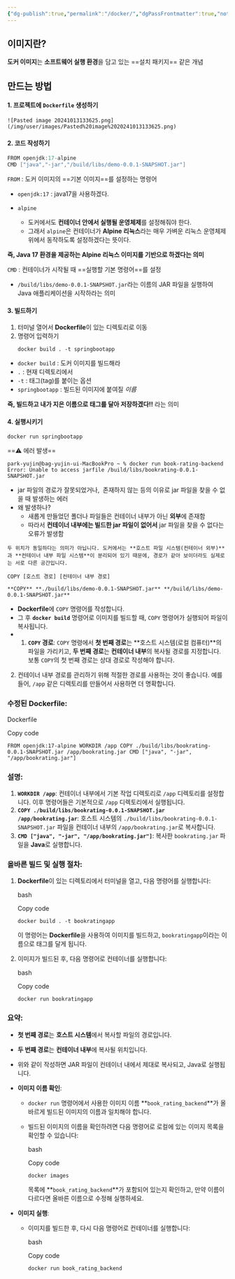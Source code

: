 ```yaml
---
{"dg-publish":true,"permalink":"/docker/","dgPassFrontmatter":true,"noteIcon":""}
---
```



## 이미지란?
**도커 이미지**는 **소프트웨어 실행 환경**을 담고 있는 ==설치 패키지== 같은 개념

## 만드는 방법

#### 1. 프로젝트에 `Dockerfile` 생성하기
	![Pasted image 20241013133625.png](/img/user/images/Pasted%20image%2020241013133625.png)
#### 2. 코드 작성하기 
```java
FROM openjdk:17-alpine
CMD ["java","-jar","/build/libs/demo-0.0.1-SNAPSHOT.jar"]
```

`FROM` : 도커 이미지의 ==기본 이미지==를 설정하는 명령어

-  `openjdk:17` : java17을 사용하겠다.

- `alpine`
	- 도커에서도 **컨테이너 안에서 실행될 운영체제**를 설정해줘야 한다. 
	- 그래서 `alpine`은 컨테이너가 **Alpine 리눅스**라는 매우 가벼운 리눅스 운영체제 위에서 동작하도록 설정하겠다는 뜻이다.

**즉, Java 17 환경을 제공하는 Alpine 리눅스 이미지를 기반으로 하겠다는 의미**

`CMD`  :  컨테이너가 시작될 때 ==실행할 기본 명령어==를 설정

-  `/build/libs/demo-0.0.1-SNAPSHOT.jar`라는 이름의 JAR 파일을 실행하여 Java 애플리케이션을 시작하라는 의미


#### 3. 빌드하기

1. 터미널 열어서 **Dockerfile**이 있는 디렉토리로 이동
2. 명령어 입력하기
	```shell
	docker build . -t springbootapp
	```
- `docker build` :  도커 이미지를 빌드해라
- `.` : 현재 디렉토리에서
- `-t` : 태그(tag)를 붙이는 옵션 
- `springbootapp` : 빌드된 이미지에 붙여질 *이름*

**즉, 빌드하고 내가 지은 이름으로 태그를 달아 저장하겠다!!** 라는 의미 

#### 4. 실행시키기

```shell
docker run springbootapp
```

==⚠️ 에러 발생==
```shell
park-yujin@bag-yujin-ui-MacBookPro ~ % docker run book-rating-backend
Error: Unable to access jarfile /build/libs/bookrating-0.0.1-SNAPSHOT.jar
```

- jar 파일의 경로가 잘못되었거나,  존재하지 않는 등의 이유로 jar 파일을 찾을 수 없을 때 발생하는 에러
-  왜 발생하나?
	-  새롭게 만들었던 폴더나 파일들은 컨테이너 내부가 아닌 **외부**에 존재함
	-  따라서 **컨테이너 내부에는 빌드한 jar 파일이 없어서**  jar 파일을 찾을 수 없다는 오류가 발생함


```shell
두 위치가 동일하다는 의미가 아닙니다. 도커에서는 **호스트 파일 시스템(컨테이너 외부)**과 **컨테이너 내부 파일 시스템**이 분리되어 있기 때문에, 경로가 같아 보이더라도 실제로는 서로 다른 공간입니다.

COPY [호스트 경로] [컨테이너 내부 경로]

**COPY** **./build/libs/demo-0.0.1-SNAPSHOT.jar** **/build/libs/demo-0.0.1-SNAPSHOT.jar**

```

- **Dockerfile**에 `COPY` 명령어를 작성합니다.
- 그 후 **`docker build`** 명령어로 이미지를 빌드할 때, `COPY` 명령어가 실행되어 파일이 복사됩니다.
- 1. **`COPY` 경로**: `COPY` 명령에서 **첫 번째 경로**는 **호스트 시스템(로컬 컴퓨터)**의 파일을 가리키고, **두 번째 경로**는 **컨테이너 내부**의 복사될 경로를 지정합니다. 보통 `COPY`의 첫 번째 경로는 상대 경로로 작성해야 합니다.
    
2. 컨테이너 내부 경로를 관리하기 위해 적절한 경로를 사용하는 것이 좋습니다. 예를 들어, `/app` 같은 디렉토리를 만들어서 사용하면 더 명확합니다.
    

### 수정된 Dockerfile:

Dockerfile

Copy code

`FROM openjdk:17-alpine WORKDIR /app COPY ./build/libs/bookrating-0.0.1-SNAPSHOT.jar /app/bookrating.jar CMD ["java", "-jar", "/app/bookrating.jar"]`

### 설명:

1. **`WORKDIR /app`**: 컨테이너 내부에서 기본 작업 디렉토리로 `/app` 디렉토리를 설정합니다. 이후 명령어들은 기본적으로 `/app` 디렉토리에서 실행됩니다.
2. **`COPY ./build/libs/bookrating-0.0.1-SNAPSHOT.jar /app/bookrating.jar`**: 호스트 시스템의 `./build/libs/bookrating-0.0.1-SNAPSHOT.jar` 파일을 컨테이너 내부의 `/app/bookrating.jar`로 복사합니다.
3. **`CMD ["java", "-jar", "/app/bookrating.jar"]`**: 복사한 `bookrating.jar` 파일을 **Java**로 실행합니다.

### 올바른 빌드 및 실행 절차:

1. **Dockerfile**이 있는 디렉토리에서 터미널을 열고, 다음 명령어를 실행합니다:
    
    bash
    
    Copy code
    
    `docker build . -t bookratingapp`
    
    이 명령어는 **Dockerfile**을 사용하여 이미지를 빌드하고, `bookratingapp`이라는 이름으로 태그를 달게 됩니다.
    
2. 이미지가 빌드된 후, 다음 명령어로 컨테이너를 실행합니다:
    
    bash
    
    Copy code
    
    `docker run bookratingapp`
    

### 요약:

- **첫 번째 경로**는 **호스트 시스템**에서 복사할 파일의 경로입니다.
- **두 번째 경로**는 **컨테이너 내부**에 복사될 위치입니다.
- 위와 같이 작성하면 JAR 파일이 컨테이너 내에서 제대로 복사되고, Java로 실행됩니다.






- **이미지 이름 확인**:
    
    - `docker run` 명령어에서 사용한 이미지 이름 **`book_rating_backend`**가 올바르게 빌드된 이미지의 이름과 일치해야 합니다.
    - 빌드된 이미지의 이름을 확인하려면 다음 명령어로 로컬에 있는 이미지 목록을 확인할 수 있습니다:
        
        bash
        
        Copy code
        
        `docker images`
        
        목록에 **`book_rating_backend`**가 포함되어 있는지 확인하고, 만약 이름이 다르다면 올바른 이름으로 수정해 실행하세요.
- **이미지 실행**:
    
    - 이미지를 빌드한 후, 다시 다음 명령어로 컨테이너를 실행합니다:
        
        bash
        
        Copy code
        
        `docker run book_rating_backend`
